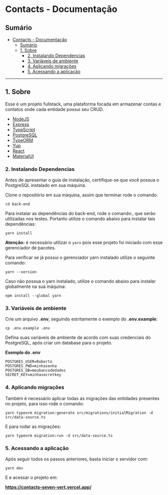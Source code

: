 # Contacts - Documentação

## Sumário

- [Contacts - Documentação](#contacts---documentação)
  - [Sumário](#sumário)
  - [1. Sobre](#1-sobre)
    - [2. Instalando Dependencias](#2-instalando-dependencias)
    - [3. Variáveis de ambiente](#3-variáveis-de-ambiente)
    - [4. Aplicando migrações](#4-aplicando-migrações)
    - [5. Acessando a aplicação](#5-acessando-a-aplicação)

---

## 1. Sobre

Esse é um projeto fullstack, uma plataforma focada em armazenar contas e contatos onde cada entidade possui seu CRUD.

- [NodeJS](https://nodejs.org/en/)
- [Express](https://expressjs.com/pt-br/)
- [TypeScript](https://www.typescriptlang.org/)
- [PostgreSQL](https://www.postgresql.org/)
- [TypeORM](https://typeorm.io/)
- [Yup](https://www.npmjs.com/package/yup)
- [React](https://pt-br.reactjs.org/)
- [MaterialUI](https://mui.com/)

### 2. Instalando Dependencias

Antes de apresentar o guia de instalação, certifique-se que você possua o PostgreSQL instalado em sua máquina.

Clone o repositório em sua máquina, assim que terminar rode o comando:

```shell
cd back-end
```

Para instalar as dependências do back-end, rode o comando:, que serão utilizadas nos testes. Portanto utilize o comando abaixo para instalar tais dependências:

```
yarn install
```

**Atenção:** é necessário utilizar o `yarn` pois esse projeto foi iniciado com esse gerenciador de pacotes.

Para verificar se já possui o gerenciador yarn instalado utilize o seguinte comando:

```
yarn --version
```

Caso não possua o yarn instalado, utilize o comando abaixo para instalar globalmente na sua máquina:

```
npm install --global yarn
```

### 3. Variáveis de ambiente

Crie um arquivo **.env**, seguindo estritamente o exemplo do **.env.example**:

```shell
cp .env.example .env
```

Defina suas variáveis de ambiente de acordo com suas credenciais do PostgreSQL, após criar um database para o projeto.

**Exemplo do .env**

```
POSTGRES_USER=Roberto
POSTGRES_PWD=minhasenha
POSTGRES_DB=meubancodedados
SECRET_KEY=minhasecretkey
```

### 4. Aplicando migrações

Também é necessário aplicar todas as migrações das entidades presentes no projeto, para isso rode o comando:

```shell
yarn typeorm migration:generate src/migrations/initialMigration -d src/data-source.ts
```

E para rodar as migrações:

```shell
yarn typeorm migration:run -d src/data-source.ts
```

### 5. Acessando a aplicação

Após seguir todos os passos anteriores, basta iniciar o servidor com:

```shell
yarn dev
```

E e acessar o projeto em:

**https://contacts-seven-vert.vercel.app/**
